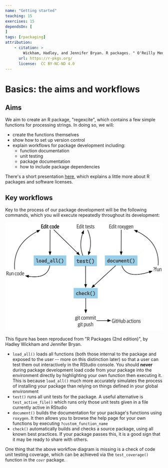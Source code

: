 ```yaml
---
name: "Getting started"
teaching: 15
exercises: 15
dependsOn: [
]
tags: [rpackaging]
attribution:
    - citation: >
        Wickham, Hadley, and Jennifer Bryan. R packages. " O'Reilly Media, Inc.", 2023.
      url: https://r-pkgs.org/
      license:  CC BY-NC-ND 4.0
---
```


# Basics: the aims and workflows

## Aims

We aim to create an R package, "regexcite", which contains a few simple functions for processing strings. In doing so, we will:

- create the functions themselves
- show how to set up version control
- explain workflows for package development including:
  - function documentation
  - unit testing
  - package documentation
  - how to include package dependencies

There's a short presentation [here](dependencies/how_to_make_an_R_package.pdf), which explains a little more about R packages and software licenses.

## Key workflows
Key to the process of our package development will be the following commands, which you will execute repeatedly throughout its development:

![Wickham's workflows](dependencies/workflow_wickham.png)

This figure has been reproduced from "R Packages (2nd edition)", by Hadley Wickham and Jennifer Bryan.

- `load_all()` loads all functions (both those internal to the package and exposed to the user -- more on this distinction later) so that a user can test them out interactively in the RStudio console. You should **never** during package development load code from your package into the environment directly by highlighting your own function then executing it. This is because `load_all()` much more accurately simulates the process of installing your package than relying on things defined in your global environment
- `test()` runs all unit tests for the package. A useful alternative is `test_active_file()` which runs only those unit tests given in a file currently active in RStudio
- `document()` builds the documentation for your package's functions using `roxygen`. It then allows you to browse the help page for your own functions by executing `?custom_function_name`
- `check()` automatically builds and checks a source package, using all known best practices. If your package passes this, it is a good sign that it may be ready to share with others.

One thing that the above workflow diagram is missing is a check of code unit testing coverage, which can be achieved via the `test_coverage()` function in the `covr` package.
